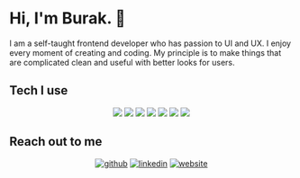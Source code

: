<h1>Hi, I'm Burak. 👋</h1> 

<p>
  I am a self-taught frontend developer who has passion to UI and UX. I enjoy every moment of creating and coding. My principle is to make things that are complicated clean and useful with better looks for users.
</p>


<h2>Tech I use</h2>
<p align="center">
  <img src="https://img.shields.io/badge/React-20232A?style=for-the-badge&logo=react&logoColor=61DAFB" /> <img src="https://img.shields.io/badge/Vue.js-35495E?style=for-the-badge&logo=vue.js&logoColor=4FC08D"> <img src="https://img.shields.io/badge/JavaScript-F7DF1E?style=for-the-badge&logo=javascript&logoColor=black" /> <img src="https://img.shields.io/badge/Tailwind_CSS-38B2AC?style=for-the-badge&logo=tailwind-css&logoColor=white" /> <img src="https://img.shields.io/badge/Sass-CC6699?style=for-the-badge&logo=sass&logoColor=white" /> <img src="https://img.shields.io/badge/CSS3-1572B6?style=for-the-badge&logo=css3&logoColor=white" /> <img src="https://img.shields.io/badge/HTML5-E34F26?style=for-the-badge&logo=html5&logoColor=white" />
</p>

<h2>Reach out to me</h2>
<div align="center">
  
  [<img src='https://img.shields.io/badge/GitHub-100000?style=for-the-badge&logo=github&logoColor=white' alt='github'>](https://github.com/BurakOzcancf)  [<img src='https://img.shields.io/badge/LinkedIn-0077B5?style=for-the-badge&logo=linkedin&logoColor=white' alt='linkedin' >](https://www.linkedin.com/in/burakozcancf/)  [<img src='https://badgen.net/badge/burakozcan/portfolio/blue' alt='website'>](https://burakozcan.netlify.app/)    
</div>





<!--
**BurakOzcancf/BurakOzcancf** is a ✨ _special_ ✨ repository because its `README.md` (this file) appears on your GitHub profile.

Here are some ideas to get you started:

- 🔭 I’m currently working on ...
- 🌱 I’m currently learning ...
- 👯 I’m looking to collaborate on ...
- 🤔 I’m looking for help with ...
- 💬 Ask me about ...
- 📫 How to reach me: ...
- 😄 Pronouns: ...
- ⚡ Fun fact: ...
-->
